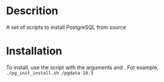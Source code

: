 # Descrition
A set of scripts to install PostgreSQL from source

# Installation
To install, use the script with the arguments <init patch> and <postgre version>.
For example, `./pg_init_install.sh /pgdata 10.3`
